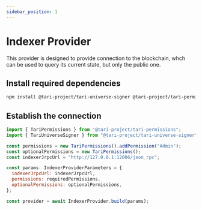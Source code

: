 ```yaml
---
sidebar_position: 1
---
```


# Indexer Provider

This provider is designed to provide connection to the blockchain, whch can be used to query its current state, but only the public one.

## Install required dependencies

```bash npm2yarn
npm install @tari-project/tari-universe-signer @tari-project/tari-permissions
```

## Establish the connection

```js
import { TariPermissions } from "@tari-project/tari-permissions";
import { TariUniverseSigner } from "@tari-project/tari-universe-signer";

const permissions = new TariPermissions().addPermission("Admin");
const optionalPermissions = new TariPermissions();
const indexerJrpcUrl = "http://127.0.0.1:12006/json_rpc";

const params: IndexerProviderParameters = {
  indexerJrpcUrl: indexerJrpcUrl,
  permissions: requiredPermissions,
  optionalPermissions: optionalPermissions,
};

const provider = await IndexerProvider.build(params);
```
